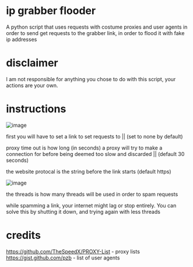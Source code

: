 # ip grabber flooder
A python script that uses requests with costume proxies and user agents in order to send get requests to the grabber link, in order to flood it with fake ip addresses

# disclaimer 
I am not responsible for anything you chose to do with this script, your actions are your own.

# instructions
![image](https://github.com/sam40072/ip-grabber-flooder/assets/13662773/7ca5a9a9-110c-4a24-8a3f-2d72d2b5c727)

first you will have to set a link to set requests to || (set to none by default)

proxy time out is how long (in seconds) a proxy will try to make a connection for before being deemed too slow and discarded || (default 30 seconds)

the website protocal is the string before the link starts (default https)

![image](https://github.com/sam40072/ip-grabber-flooder/assets/13662773/6bea3f0e-767c-40b5-bd3e-5d0accb8d30c)

the threads is how many threads will be used in order to spam requests

while spamming a link, your internet might lag or stop entirely. You can solve this by shutting it down, and trying again with less threads 

# credits
https://github.com/TheSpeedX/PROXY-List - proxy lists
https://gist.github.com/pzb - list of user agents
